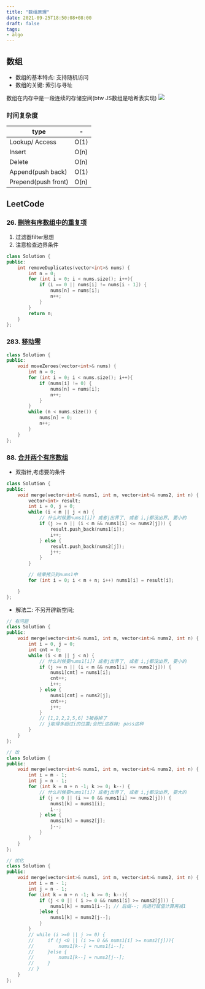 ```yaml
---
title: "数组原理"
date: 2021-09-25T18:50:08+08:00
draft: false
tags:
- algo
---
```


## 数组
- 数组的基本特点: 支持随机访问
- 数组的关键: 索引与寻址

数组在内存中是一段连续的存储空间(btw JS数组是哈希表实现)
![](https://gtd-imgs-md.oss-cn-beijing.aliyuncs.com/imgs/20210925191344.png)

### 时间复杂度

type | - | 
---------|----------
 Lookup/ Access  | O(1) 
 Insert  | O(n) 
 Delete  | O(n)                  
Append(push back)   |  O(1)
Prepend(push front)  | O(n)

## LeetCode
### 26. [删除有序数组中的重复项](https://leetcode-cn.com/problems/remove-duplicates-from-sorted-array/)
1. 过滤器filter思想
2. 注意检查边界条件
```cpp
class Solution {
public:
    int removeDuplicates(vector<int>& nums) {
        int n = 0;
        for (int i = 0; i < nums.size(); i++){
            if (i == 0 || nums[i] != nums[i - 1]) {
                nums[n] = nums[i];
                n++;
            }
        }
        return n;
    }
};
```
### 283. [移动零](https://leetcode-cn.com/problems/move-zeroes/)

```cpp
class Solution {
public:
    void moveZeroes(vector<int>& nums) {
        int n = 0;
        for (int i = 0; i < nums.size(); i++){
            if (nums[i] != 0) {
                nums[n] = nums[i];
                n++;
            }
        }
        while (n < nums.size()) {
            nums[n] = 0;
            n++;
        }
    }
};
```
### 88. [合并两个有序数组](https://leetcode-cn.com/problems/merge-sorted-array/)
- 双指针,考虑要的条件
```cpp
class Solution {
public:
    void merge(vector<int>& nums1, int m, vector<int>& nums2, int n) {
        vector<int> result;
        int i = 0, j = 0;
        while (i < m || j < n) {
            // 什么时候要nums1[i]? 或者j出界了, 或者 i,j都没出界, 要小的
            if (j >= n || (i < m && nums1[i] <= nums2[j])) {
                result.push_back(nums1[i]);
                i++;
            } else {
                result.push_back(nums2[j]);
                j++;
            }
        }

        // 结果拷贝到nums1中
        for (int i = 0; i < m + n; i++) nums1[i] = result[i];

    }
};
```
- 解法二: 不另开辟新空间;
```cpp
// 有问题
class Solution {
public:
    void merge(vector<int>& nums1, int m, vector<int>& nums2, int n) {
        int i = 0, j = 0;
        int cnt = 0;
        while (i < m || j < n) {
            // 什么时候要nums1[i]? 或者j出界了, 或者 i,j都没出界, 要小的
            if (j >= n || (i < m && nums1[i] <= nums2[j])) {
                nums1[cnt] = nums1[i];
                cnt++;
                i++;
            } else {
                nums1[cnt] = nums2[j];
                cnt++;
                j++;
            }
            // [1,2,2,2,5,6] 3被吞掉了
            // j取得多超过i的位置;会把i这吞掉; pass这种
        }
    }
};

// 改
class Solution {
public:
    void merge(vector<int>& nums1, int m, vector<int>& nums2, int n) {
        int i = m - 1;
        int j = n - 1;
        for (int k = m + n -1; k >= 0; k--) {
            // 什么时候要nums1[i]? 或者j出界了, 或者 i,j都没出界, 要大的
            if (j < 0 || (i >= 0 && nums1[i] >= nums2[j])) {
                nums1[k] = nums1[i];
                i--;
            } else {
                nums1[k] = nums2[j];
                j--;
            }
        }
    }
};

// 优化
class Solution {
public:
    void merge(vector<int>& nums1, int m, vector<int>& nums2, int n) {
        int i = m - 1;
        int j = n - 1;
        for (int k = m + n -1; k >= 0; k--){
            if (j < 0 || ( i >= 0 && nums1[i] >= nums2[j])) {
                nums1[k] = nums1[i--]; // 后缀--; 先进行赋值计算再减1
            }else {
                nums1[k] = nums2[j--];
            }
        }
        // while (i >=0 || j >= 0) {
        //     if (j <0 || (i >= 0 && nums1[i] >= nums2[j])){
        //         nums1[k--] = nums1[i--];
        //     }else {
        //         nums1[k--] = nums2[j--];
        //     }
        // }
    }
};
```
